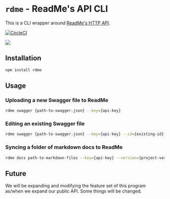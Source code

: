 # `rdme` - ReadMe's API CLI

This is a CLI wrapper around [ReadMe's HTTP API](https://readme.readme.io/v2.0/reference).

[![CircleCI](https://circleci.com/gh/readmeio/rdme.svg?style=svg)](https://circleci.com/gh/readmeio/rdme)

[![](https://d3vv6lp55qjaqc.cloudfront.net/items/1M3C3j0I0s0j3T362344/Untitled-2.png)](https://readme.io)

## Installation
```sh
npm install rdme
```

## Usage

### Uploading a new Swagger file to ReadMe

```sh
rdme swagger {path-to-swagger.json} --key={api-key}
```

### Editing an existing Swagger file
```sh
rdme swagger {path-to-swagger.json} --key={api-key} --id={existing-id}
```

### Syncing a folder of markdown docs to ReadMe

```sh
rdme docs path-to-markdown-files --key={api-key} --version={project-version}
```

## Future
We will be expanding and modifying the feature set of this program as/when we expand our public API. Some things will be changed.
